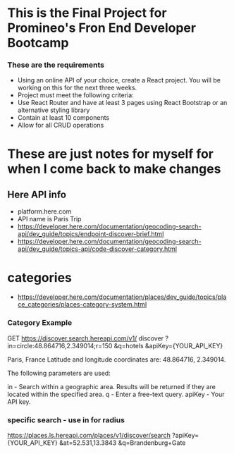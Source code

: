 # This is the Final Project for Promineo's Fron End Developer Bootcamp
### These are the requirements
- Using an online API of your choice, create a React project. You will be working on this for the next three weeks.
- Project must meet the following criteria:
- Use React Router and have at least 3 pages using React Bootstrap or an alternative styling library
- Contain at least 10 components
- Allow for all CRUD operations

# These are just notes for myself for when I come back to make changes
## Here API info
- platform.here.com
- API name is Paris Trip
- https://developer.here.com/documentation/geocoding-search-api/dev_guide/topics/endpoint-discover-brief.html
- https://developer.here.com/documentation/geocoding-search-api/dev_guide/topics-api/code-discover-category.html

# categories
- https://developer.here.com/documentation/places/dev_guide/topics/place_categories/places-category-system.html

### Category Example
GET https://discover.search.hereapi.com/v1/
    discover
    ?in=circle:48.864716,2.349014;r=150
    &q=hotels
    &apiKey={YOUR_API_KEY}

Paris, France
Latitude and longitude coordinates are: 48.864716, 2.349014.

The following parameters are used:

in - Search within a geographic area. Results will be returned if they are located within the specified area.
q - Enter a free-text query.
apiKey - Your API key.

### specific search - use in for radius
https://places.ls.hereapi.com/places/v1/discover/search
?apiKey={YOUR_API_KEY}
&at=52.531,13.3843
&q=Brandenburg+Gate
